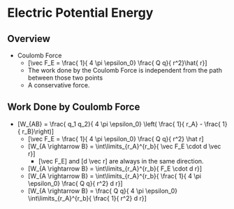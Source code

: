 # Electric Potential Energy 

## Overview
* Coulomb Force
  * \[\vec F_E = \frac{ 1}{ 4 \pi \epsilon_0} \frac{ Q q}{ r^2}\hat{ r}\]
  * The work done by the Coulomb Force is independent from the path between those two points
  * A conservative force.

## Work Done by Coulomb Force
* \[W_{AB} = \frac{ q_1 q_2}{ 4 \pi \epsilon_0} \left( \frac{ 1}{ r_A} - \frac{ 1}{ r_B}\right)\]
  * \[\vec F_E = \frac{ 1}{ 4 \pi \epsilon_0} \frac{ Q q}{ r^2} \hat r\]
  * \[W_{A \rightarrow B} = \int\limits_{r_A}^{r_b}{ \vec F_E \cdot d \vec r}\]
    * \[\vec F_E\] and \[d \vec r\] are always in the same direction.
  * \[W_{A \rightarrow B} = \int\limits_{r_A}^{r_b}{ F_E \cdot d r}\]
  * \[W_{A \rightarrow B} = \int\limits_{r_A}^{r_b}{ \frac{ 1}{ 4 \pi \epsilon_0} \frac{ Q q}{ r^2} d r}\]
  * \[W_{A \rightarrow B} = \frac{ Q q}{ 4 \pi \epsilon_0} \int\limits_{r_A}^{r_b}{ \frac{ 1}{ r^2} d r}\]
